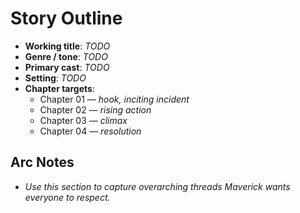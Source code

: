 # Story Outline

- **Working title**: _TODO_
- **Genre / tone**: _TODO_
- **Primary cast**: _TODO_
- **Setting**: _TODO_
- **Chapter targets**:
  - Chapter 01 — _hook, inciting incident_
  - Chapter 02 — _rising action_
  - Chapter 03 — _climax_
  - Chapter 04 — _resolution_

## Arc Notes
- _Use this section to capture overarching threads Maverick wants everyone to
  respect._
